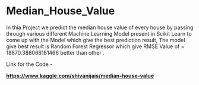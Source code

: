 # Median_House_Value

In thia Project we predict the median house value of every house by passing through various different Machine Learning Model present in Scikit Learn to come up with the Model which give the best prediction result, The model give best result is Random Forest Regressor which give RMSE Value of = 18870.388066181466 better than other .



Link for the Code - 

**https://www.kaggle.com/shivanijais/median-house-value**
